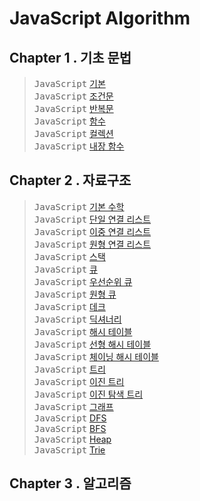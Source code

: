 # JavaScript Algorithm

## Chapter 1 . 기초 문법

> <kbd>JavaScript</kbd> [기본](./README/Ch01_Basic.md) <br>
<kbd>JavaScript</kbd> [조건문](./README/Ch01_Condition.md) <br>
<kbd>JavaScript</kbd> [반복문](./README/Ch01_Iteration.md) <br>
<kbd>JavaScript</kbd> [함수](./README/Ch01_Function.md) <br>
<kbd>JavaScript</kbd> [컬렉션](./README/Ch01_Collections.md) <br>
<kbd>JavaScript</kbd> [내장 함수](./README/Ch01_Basic-Object.md) <br>


## Chapter 2 . 자료구조

> <kbd>JavaScript</kbd> [기본 수학](./README/Ch02_Math.md) <br>
<kbd>JavaScript</kbd> [단일 연결 리스트](./README/Ch02_Linked-List.md) <br>
<kbd>JavaScript</kbd> [이중 연결 리스트](./README/Ch02_Double-Linked.md) <br>
<kbd>JavaScript</kbd> [원형 연결 리스트](./README/Ch02_Circular-Linked.md) <br>
<kbd>JavaScript</kbd> [스택](./README/Ch02_Stack.md) <br>
<kbd>JavaScript</kbd> [큐](./README/Ch02_Queue.md) <br>
<kbd>JavaScript</kbd> [우선순위 큐](./README/Ch02_Priority-Queue.md) <br>
<kbd>JavaScript</kbd> [원형 큐](./README/Ch02_Circular_Queue.md) <br>
<kbd>JavaScript</kbd> [데크](./README/Ch02_Deque.md) <br>
<kbd>JavaScript</kbd> [딕셔너리](./README/Ch02_Dictionary.md) <br>
<kbd>JavaScript</kbd> [해시 테이블](./README/Ch02_Hash-Table.md) <br>
<kbd>JavaScript</kbd> [선형 해시 테이블](./README/Ch02_LinearHashTable.md) <br>
<kbd>JavaScript</kbd> [체이닝 해시 테이블](./README/Ch02_ChainingHashTable.md) <br>
<kbd>JavaScript</kbd> [트리](./README/Ch02_Tree.md) <br>
<kbd>JavaScript</kbd> [이진 트리](./README/Ch02_Binary-Tree.md) <br>
<kbd>JavaScript</kbd> [이진 탐색 트리](./README/Ch02_Binary-Search.md) <br>
<kbd>JavaScript</kbd> [그래프](./README/CH02_Graph.md) <br>
<kbd>JavaScript</kbd> [DFS](./README/Ch02_DFS.md) <br>
<kbd>JavaScript</kbd> [BFS](./README/Ch02_BFS.md) <br>
<kbd>JavaScript</kbd> [Heap](./README/Ch02_Heap.md) <br>
<kbd>JavaScript</kbd> [Trie](./README/Ch02_Trie.md) <br>




## Chapter 3 . 알고리즘
